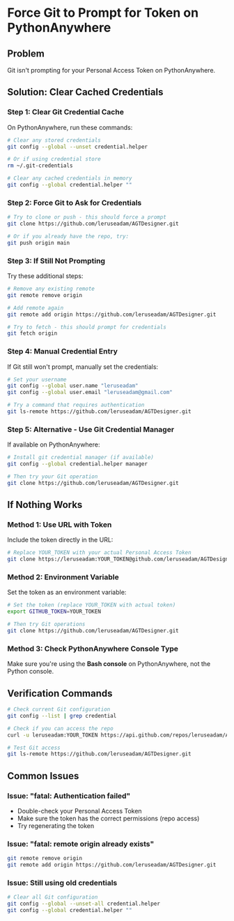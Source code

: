 # Force Git to Prompt for Token on PythonAnywhere

## Problem
Git isn't prompting for your Personal Access Token on PythonAnywhere.

## Solution: Clear Cached Credentials

### Step 1: Clear Git Credential Cache
On PythonAnywhere, run these commands:

```bash
# Clear any stored credentials
git config --global --unset credential.helper

# Or if using credential store
rm ~/.git-credentials

# Clear any cached credentials in memory
git config --global credential.helper ""
```

### Step 2: Force Git to Ask for Credentials
```bash
# Try to clone or push - this should force a prompt
git clone https://github.com/leruseadam/AGTDesigner.git

# Or if you already have the repo, try:
git push origin main
```

### Step 3: If Still Not Prompting
Try these additional steps:

```bash
# Remove any existing remote
git remote remove origin

# Add remote again
git remote add origin https://github.com/leruseadam/AGTDesigner.git

# Try to fetch - this should prompt for credentials
git fetch origin
```

### Step 4: Manual Credential Entry
If Git still won't prompt, manually set the credentials:

```bash
# Set your username
git config --global user.name "leruseadam"
git config --global user.email "leruseadam@gmail.com"

# Try a command that requires authentication
git ls-remote https://github.com/leruseadam/AGTDesigner.git
```

### Step 5: Alternative - Use Git Credential Manager
If available on PythonAnywhere:

```bash
# Install git credential manager (if available)
git config --global credential.helper manager

# Then try your Git operation
git clone https://github.com/leruseadam/AGTDesigner.git
```

## If Nothing Works

### Method 1: Use URL with Token
Include the token directly in the URL:

```bash
# Replace YOUR_TOKEN with your actual Personal Access Token
git clone https://leruseadam:YOUR_TOKEN@github.com/leruseadam/AGTDesigner.git
```

### Method 2: Environment Variable
Set the token as an environment variable:

```bash
# Set the token (replace YOUR_TOKEN with actual token)
export GITHUB_TOKEN=YOUR_TOKEN

# Then try Git operations
git clone https://github.com/leruseadam/AGTDesigner.git
```

### Method 3: Check PythonAnywhere Console Type
Make sure you're using the **Bash console** on PythonAnywhere, not the Python console.

## Verification Commands

```bash
# Check current Git configuration
git config --list | grep credential

# Check if you can access the repo
curl -u leruseadam:YOUR_TOKEN https://api.github.com/repos/leruseadam/AGTDesigner

# Test Git access
git ls-remote https://github.com/leruseadam/AGTDesigner.git
```

## Common Issues

### Issue: "fatal: Authentication failed"
- Double-check your Personal Access Token
- Make sure the token has the correct permissions (repo access)
- Try regenerating the token

### Issue: "fatal: remote origin already exists"
```bash
git remote remove origin
git remote add origin https://github.com/leruseadam/AGTDesigner.git
```

### Issue: Still using old credentials
```bash
# Clear all Git configuration
git config --global --unset-all credential.helper
git config --global credential.helper ""
``` 